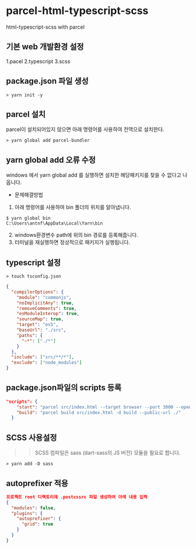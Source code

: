 # parcel-html-typescript-scss

html-typescript-scss with parcel

## 기본 web 개발환경 설정

1.pacel
2.typescript
3.scss

## package.json 파일 생성

```shell
> yarn init -y
```

## parcel 설치

parcel이 설치되어있지 않으면 아래 명령어를 사용하여 전역으로 설치한다.

```shell
> yarn global add parcel-bundler
```

## yarn global add 오류 수정

windows 에서 yarn global add 를 실행하면 설치한 해당패키지를 찾을 수 없다고 나옵니다.

- 문제해결방법

1. 아래 명령어를 사용하여 bin 폴더의 위치를 알아냅니다.

```shell
$ yarn global bin
C:\Users\antnf\AppData\Local\Yarn\bin
```

2. windows환경변수 path에 위의 bin 경로를 등록해줍니다.
3. 터미널을 재실행하면 정상적으로 패키지가 실행됩니다.

## typescript 설정

```shell
> touch tsconfig.json
```

```json
{
  "compilerOptions": {
    "module": "commonjs",
    "noImplicitAny": true,
    "removeComments": true,
    "esModuleInterop": true,
    "sourceMap": true,
    "target": "es5",
    "baseUrl": "./src",
    "paths": {
      "~*": ["./*"]
    }
  },
  "include": ["src/**/*"],
  "exclude": ["node_modules"]
}
```

## package.json파일의 scripts 등록

```json
"scripts": {
    "start": "parcel src/index.html --target browser --port 3000 --open",
    "build": "parcel build src/index.html -d build --public-url ./"
  }
```

## SCSS 사용설정

> > SCSS 컴파일은 sass (dart-sass의 JS 버전) 모듈을 필요로 합니다.

```shell
> yarn add -D sass
```

## autoprefixer 적용

```json
프로젝트 root 디렉토리에 .postcssrc 파일 생성하여 아래 내용 입력
{
  "modules": false,
  "plugins": {
    "autoprefixer": {
      "grid": true
    }
  }
}
```
